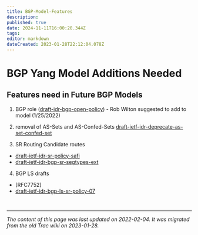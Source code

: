 ```yaml
---
title: BGP-Model-Features
description: 
published: true
date: 2024-11-11T16:00:20.344Z
tags: 
editor: markdown
dateCreated: 2023-01-28T22:12:04.078Z
---
```


# BGP Yang Model Additions Needed 
## Features need in Future BGP Models
1) BGP role ([draft-idr-bgp-open-policy](http://tools.ietf.org/html/draft-idr-bgp-open-policy)) - Rob Wilton suggested to add to model (1/25/2022)

2) removal of AS-Sets and AS-Confed-Sets 
[draft-ietf-idr-deprecate-as-set-confed-set](https://datatracker.ietf.org/doc/draft-ietf-idr-deprecate-as-set-confed-set/)

3) SR Routing Candidate routes 
- [draft-ietf-idr-sr-policy-safi](https://datatracker.ietf.org/doc/draft-ietf-idr-sr-policy-safi/)
- [draft-ietf-idr-bgp-sr-segtypes-ext](https://datatracker.ietf.org/doc/draft-ietf-idr-bgp-sr-segtypes-ext/)

4) BGP LS drafts
- [RFC7752]
- [draft-ietf-idr-bgp-ls-sr-policy-07](https://datatracker.ietf.org/doc/draft-ietf-idr-bgp-ls-sr-policy/)

&nbsp;
&nbsp;
&nbsp;

---

*The content of this page was last updated on 2022-02-04. It was migrated from the old Trac wiki on 2023-01-28.*